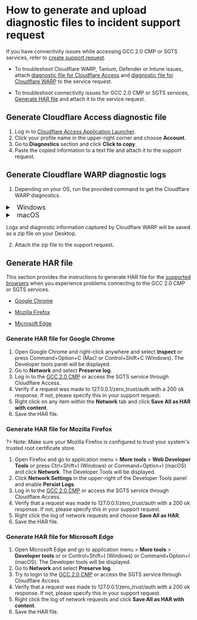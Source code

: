 # How to generate and upload diagnostic files to incident support request

If you have connectivity issues while accessing GCC 2.0 CMP or SGTS services, refer to [create support request](#raise-an-incident-support-request).

- To troubleshoot Cloudflare WARP, Tanium, Defender or Intune issues, attach [diagnostic file for Cloudflare Access](#generate-cloudflare-access-diagnostic-file) and [diagnostic file for Cloudflare WARP](#generate-cloudflare-warp-diagnostic-logs) to the service request.

- To troubleshoot connectivity issues for GCC 2.0 CMP or SGTS services, [Generate HAR file](#generate-har-file) and attach it to the service request.


## Generate Cloudflare Access diagnostic file

1. Log in to [Cloudflare Access Application Launcher](https://gccgovsg.cloudflareaccess.com).
2. Click your profile name in the upper-right corner and choose **Account**.
3. Go to **Diagnostics** section and click **Click to copy**.
5. Paste the copied information to a text file and attach it to the support request.

## Generate Cloudflare WARP diagnostic logs

1. Depending on your OS, run the provided command to get the Cloudflare WARP diagnostics.

<details>
  <summary style="font-size:18px">&nbsp;&nbsp;Windows</summary>

  ```
  C:\Program Files\Cloudflare\Cloudflare WARP\warp-diag.exe

  ```

  </details>

 <details>
 <summary style="font-size:18px">&nbsp;&nbsp;macOS</summary>

 ```
/Applications/Cloudflare\ WARP.app/Contents/Resources/warp-diag

```

</details>

Logs and diagnostic information captured by Cloudflare WARP will be saved as a zip file on your Desktop.

2. Attach the zip file to the support request.


## Generate HAR file

This section provides the instructions to generate HAR file for the [supported browsers](additional-resources/best-practices) when you experience problems connecting to the GCC 2.0 CMP or SGTS services.

- [Google Chrome](#generate-har-file-for-google-chrome)

- [Mozilla Firefox](#generate-har-file-for-mozilla-firefox)

- [Microsoft Edge](#generate-har-file-for-microsoft-edge)

### Generate HAR file for Google Chrome

1. Open Google Chrome and right-click anywhere and select **Inspect** or press Command+Option+C (Mac) or Control+Shift+C (Windows). The Developer tools panel will be displayed.
1. Go to **Network** and select **Preserve log**.
1. Log in to the [GCC 2.0 CMP](https://cmp.gcc.gov.sg/) or access the SGTS service through Cloudflare Access.
1. Verify if a request was made to 127.0.0.1/zero_trust/auth with a 200 ok response. If not, please specify this in your support request.
1. Right click on any item within the **Network** tab and click **Save All as HAR with content**.
1. Save the HAR file.

### Generate HAR file for Mozilla Firefox

?> Note: Make sure your Mozilla Firefox is configured to trust your system's trusted root certificate store.

1. Open Firefox and go to application menu > **More tools** > **Web Developer Tools** or press Ctrl+Shift+I (Windows) or Command+Option+I (macOS) and click **Network**. The Developer Tools will be displayed.
2. Click **Network Settings** in the upper-right of the Developer Tools panel and enable **Persist Logs**.
3. Log in to the [GCC 2.0 CMP](https://cmp.gcc.gov.sg/) or access the SGTS service through Cloudflare Access.
4. Verify that a request was made to 127.0.0.1/zero_trust/auth with a 200 ok response. If not, please specify this in your support request.
6. Right click the log of network requests and choose **Save All as HAR**.
7. Save the HAR file.

### Generate HAR file for Microsoft Edge

1. Open Microsoft Edge and go to application menu > **More tools** > **Developer tools** or or Control+Shift+I (Windows) or Command+Option+I (macOS). The Developer tools will be displayed.
2. Go to **Network** and select **Preserve log**.
4. Try to login to the [GCC 2.0 CMP](https://cmp.gcc.gov.sg/) or access the SGTS service through Cloudflare Access
5. Verify that a request was made to 127.0.0.1/zero_trust/auth with a 200 ok response. If not, please specify this in your support request.
6. Right click the log of network requests and click **Save All as HAR with content**.
7. Save the HAR file.

